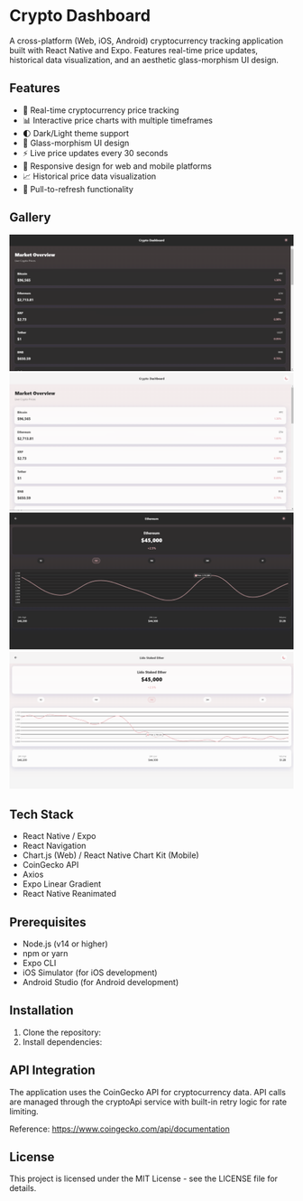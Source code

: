 # Crypto Dashboard

A cross-platform (Web, iOS, Android) cryptocurrency tracking application built with React Native and Expo. Features real-time price updates, historical data visualization, and an aesthetic glass-morphism UI design.

## Features

- 🚀 Real-time cryptocurrency price tracking
- 📊 Interactive price charts with multiple timeframes
- 🌓 Dark/Light theme support
- 💎 Glass-morphism UI design
- ⚡ Live price updates every 30 seconds
- 📱 Responsive design for web and mobile platforms
- 📈 Historical price data visualization
- 🔄 Pull-to-refresh functionality

## Gallery
![Dashboard - Dark Mode](dash.png)
![Dashboard - Light Mode](dash2.png)
![Details](screen.png)
![Details](screen2.png)

## Tech Stack

- React Native / Expo
- React Navigation
- Chart.js (Web) / React Native Chart Kit (Mobile)
- CoinGecko API
- Axios
- Expo Linear Gradient
- React Native Reanimated

## Prerequisites

- Node.js (v14 or higher)
- npm or yarn
- Expo CLI
- iOS Simulator (for iOS development)
- Android Studio (for Android development)

## Installation

1. Clone the repository:
2. Install dependencies:


## API Integration

The application uses the CoinGecko API for cryptocurrency data. API calls are managed through the cryptoApi service with built-in retry logic for rate limiting.

Reference: https://www.coingecko.com/api/documentation

## License

This project is licensed under the MIT License - see the LICENSE file for details.

